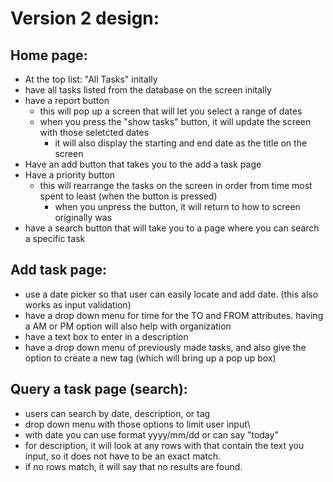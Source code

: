 # Version 2 design:

## Home page: 
- At the top list: "All Tasks" initally
- have all tasks listed from the database on the screen initally
- have a report button
    - this will pop up a screen that will let you select a range of dates
    - when you press the "show tasks" button, it will update the screen with those seletcted dates
        - it will also display the starting and end date as the title on the screen
- Have an add button that takes you to the add a task page
- Have a priority button
    - this will rearrange the tasks on the screen in order from time most spent to least (when the button is pressed)
        - when you unpress the button, it will return to how to screen originally was
- have a search button that will take you to a page where you can search a specific task

## Add task page:
- use a date picker so that user can easily locate and add date. (this also works as input validation)
- have a drop down menu for time for the TO and FROM attributes. having a AM or PM option will also help with organization
- have a text box to enter in a description
- have a drop down menu of previously made tasks, and also give the option to create a new tag (which will bring up a pop up box)

## Query a task page (search): 
- users can search by date, description, or tag
- drop down menu with those options to limit user input\
- with date you can use format yyyy/mm/dd or can say "today"
- for description, it will look at any rows with that contain the text you input, so it does not have to be an exact match.
- if no rows match, it will say that no results are found.